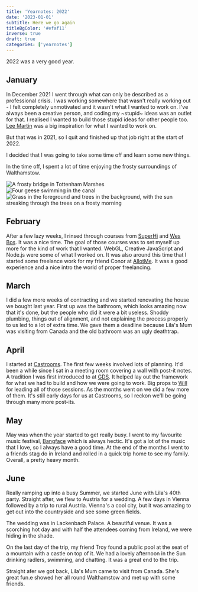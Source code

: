 ```yaml
---
title: 'Yearnotes: 2022'
date: '2023-01-01'
subtitle: Here we go again
titleBgColor: '#efaf11'
inverse: true
draft: true
categories: ['yearnotes']
---
```


2022 was a very good year.

## January

In December 2021 I went through what can only be described as a professional crisis. I was working somewhere that wasn't really working out - I felt completely unmotivated and it wasn't what I wanted to work on. I've always been a creative person, and coding my ~stupid~ ideas was an outlet for that. I realised I wanted to build those stupid ideas for other people too. [Lee Martin](https://www.leemartin.com/) was a big inspiration for what I wanted to work on.

But that was in 2021, so I quit and finished up that job right at the start of 2022.

I decided that I was going to take some time off and learn some new things.

In the time off, I spent a lot of time enjoying the frosty surroundings of Walthamstow.

![A frosty bridge in Tottenham Marshes](/images/blog/yearnotes-2022/bridge.jpeg)
![Four geese swimming in the canal](/images/blog/yearnotes-2022/geese.jpeg)
![Grass in the foreground and trees in the background, with the sun streaking through the trees on a frosty morning](/images/blog/yearnotes-2022/trees.jpeg)

## February

After a few lazy weeks, I rinsed through courses from [SuperHi](https://www.superhi.com/) and [Wes Bos](https://wesbos.com/courses). It was a nice time. The goal of those courses was to set myself up more for the kind of work that I wanted. WebGL, Creative JavaScript and Node.js were some of what I worked on. It was also around this time that I started some freelance work for my friend Conor at [AllotMe](https://www.allotme.co.uk/). It was a good experience and a nice intro the world of proper freelancing.

## March

I did a few more weeks of contracting and we started renovating the house we bought last year. First up was the bathroom, which looks amazing now that it's done, but the people who did it were a bit useless. Shoddy plumbing, things out of alignment, and not explaining the process properly to us led to a lot of extra time. We gave them a deadline because Lila's Mum was visiting from Canada and the old bathroom was an ugly deathtrap.

## April

I started at [Castrooms](https://castrooms.com/). The first few weeks involved lots of planning. It'd been a while since I sat in a meeting room covering a wall with post-it notes. A tradition I was first introduced to at [GDS](https://gds.blog.gov.uk/2017/10/12/transforming-transport-content-the-journey-so-far/). It helped lay out the framework for what we had to build and how we were going to work. Big props to [Will](https://www.myddelton.co.uk/) for leading all of those sessions. As the months went on we did a few more of them. It's still early days for us at Castrooms, so I reckon we'll be going through many more post-its.

## May

May was when the year started to get really busy. I went to my favourite music festival, [Bangface](http://bangface.com/) which is always hectic. It's got a lot of the music that I love, so I always have a good time. At the end of the months I went to a friends stag do in Ireland and rolled in a quick trip home to see my family. Overall, a pretty heavy month.

## June

Really ramping up into a busy Summer, we started June with Lila's 40th party. Straight after, we flew to Austria for a wedding. A few days in Vienna followed by a trip to rural Austria. Vienna's a cool city, but it was amazing to get out into the countryside and see some green fields.

The wedding was in Lackenbach Palace. A beautiful venue. It was a scorching hot day and with half the attendees coming from Ireland, we were hiding in the shade.

On the last day of the trip, my friend Troy found a public pool at the seat of a mountain with a castle on top of it. We had a lovely afternoon in the Sun drinking radlers, swimming, and chatting. It was a great end to the trip.

Straight afer we got back, Lila's Mum came to visit from Canada. She's great fun.e showed her all round Walthamstow and met up with some friends.
